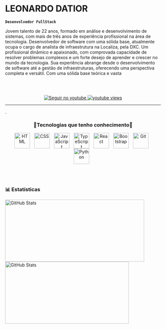 #  LEONARDO DATIOR

**`Desenvolvedor FullStack`**

Jovem talento de 22 anos, formado em análise e desenvolvimento de sistemas, com mais de três anos de experiência profissional na área de tecnologia. Desenvolvedor de software com uma sólida base, atualmente ocupa o cargo de analista de infraestrutura na Localiza, pela DXC. Um profissional dinâmico e apaixonado, com comprovada capacidade de resolver problemas complexos e um forte desejo de aprender e crescer no mundo da tecnologia. Sua experiência abrange desde o desenvolvimento de software até a gestão de infraestruturas, oferecendo uma perspectiva completa e versátil. Com uma sólida base teórica e vasta

<br></br>


<p align="center">
    <!-- YOUTUBE -->
    <a href="https://www.youtube.com/@datior.leonardo">
        <img 
            alt="Seguir no youtube" 
            title="Inscreva-se no meu canal" 
            src="https://custom-icon-badges.demolab.com/youtube/channel/subscribers/UCBMURnkuHrY_VBQ1H2rE69A?color=8c8c8c&label=Inscreva-se&logo=video&logoColor=white&style=for-the-badge&labelColor=8c8c8c"
        />
    </a>
    <a href="https://www.youtube.com/@datior.leonardo">
        <img 
            alt="youtube views" 
            title="Vizualizações no YouTube" 
            src="https://custom-icon-badges.demolab.com/youtube/channel/views/UCBMURnkuHrY_VBQ1H2rE69A?color=8c8c8c&logo=eye&logoColor=white&style=for-the-badge&labelColor=8c8c8c"
        />
    </a> 
  <!-- GITHUB -->
<!--     <a href="https://github.com/LEONARDO-DATIOR">
        <img 
            alt="Total de estrelas" 
            title="Total de estrelas GitHub" 
            src="https://custom-icon-badges.demolab.com/github/stars/Larissakich?color=55960c&style=for-the-badge&labelColor=488207&logo=star&label=estrelas"
        />
    </a>
    <a href="https://github.com/LEONARDO-DATIOR">
        <img 
            alt="Seguidores" 
            title="Me siga no GitHub" 
            src="https://custom-icon-badges.demolab.com/github/followers/Larissakich?color=236ad3&labelColor=1155ba&style=for-the-badge&logo=github&label=Seguidores&logoColor=white"
        />
    </a> -->
</p>


--- 

<P>.</P>


<div 
  width="1000" 
  align="center"
  gap="30"
>
 <h3>🤖Tecnologias que tenho conhecimento🤖</h3> 
  
<img 
    align="center" 
    alt="HTML"
    title="HTML" 
    width="50px" 
    style="padding-right: 10px;" 
    src="https://cdn.jsdelivr.net/gh/devicons/devicon@latest/icons/html5/html5-original.svg" 
/>
<img 
    align="center" 
    alt="CSS" 
    title="CSS"
    width="50px" 
    style="padding-right: 10px;" 
    src="https://cdn.jsdelivr.net/gh/devicons/devicon@latest/icons/css3/css3-original.svg" 
/>
<img 
    align="center" 
    alt="JavaScript" 
    title="JavaScript"
    width="50px" 
    style="padding-right: 10px;" 
    src="https://cdn.jsdelivr.net/gh/devicons/devicon@latest/icons/javascript/javascript-original.svg" 
/>
<img 
    align="center" 
    alt="TypeScript"
    title="TypeScript" 
    width="50px" 
    style="padding-right: 10px;" 
    src="https://cdn.jsdelivr.net/gh/devicons/devicon@latest/icons/typescript/typescript-original.svg" 
/>
<img 
    align="center" 
    alt="React"
    title="React" 
    width="50px" 
    style="padding-right: 10px;" 
    src="https://cdn.jsdelivr.net/gh/devicons/devicon@latest/icons/react/react-original.svg" 
/>
<img 
    align="center" 
    alt="Bootstrap"
    title="Bootstrap" 
    width="50px" 
    style="padding-right: 10px;" 
    src="https://cdn.jsdelivr.net/gh/devicons/devicon@latest/icons/bootstrap/bootstrap-original.svg" 
/>
<img 
    align="center" 
    alt="Git" 
    title="Git"
    width="50px" 
    style="padding-right: 10px;" 
    src="https://cdn.jsdelivr.net/gh/devicons/devicon@latest/icons/git/git-original.svg" 
/>
<img 
    align="center" 
    alt="Python" 
    title="Python"
    width="50px" 
    style="padding-right: 10px;" 
    src="https://cdn.jsdelivr.net/gh/devicons/devicon@latest/icons/python/python-original.svg" 
/>

<br/>
<br/>
</div>

### 📊 Estatísticas

<p width="1000">
  <img 
    align="left" 
    alt="GitHub Stats" 
    height="200" 
    width="450"
    style="padding-right: 10px;" 
    src="https://github-readme-stats.vercel.app/api?username=Leonardo-datior&show_icons=true&theme=tokyonight&include_all_commits=true&locale=pt-br" 
  />

<img 
    align="left" 
    alt="GitHub Stats" 
    height="200" 
    width="400"
    src="https://github-readme-stats.vercel.app/api/top-langs/?username=Leonardo-Datior&theme=tokyonight&layout=compact&custom_title=Tecnologias&langs_count=9" 
  />

</p>
